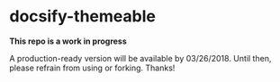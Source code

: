 # docsify-themeable

**This repo is a work in progress**

A production-ready version will be available by 03/26/2018. Until then, please refrain from using or forking. Thanks!
